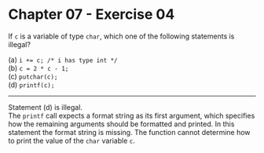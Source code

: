 # Chapter 07 - Exercise 04

If `c` is a variable of type `char`, which one of the following statements is illegal?

(a) `i += c; /* i has type int */`  
(b) `c = 2 * c - 1;`  
(c) `putchar(c);`  
(d) `printf(c);`  

---

Statement (d) is illegal.  
The `printf` call expects a format string as its first argument, which specifies how the remaining arguments should be formatted and printed. In this statement the format string is missing. The function cannot determine how to print the value of the `char` variable `c`.  
